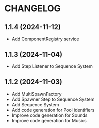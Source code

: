 # CHANGELOG

## 1.1.4 (2024-11-12)
- Add ComponentRegistry service

## 1.1.3 (2024-11-04)
- Add Step Listener to Sequence System

## 1.1.2 (2024-11-03)
- Add MultiSpawnFactory
- Add Spawner Step to Sequence System
- Add Sequence System
- Add code generation for Pool identifiers
- Improve code generation for Sounds
- Improve code generation for Musics